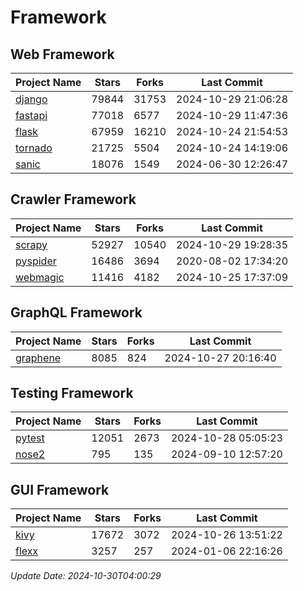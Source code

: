 # Framework

## Web Framework
| Project Name | Stars | Forks | Last Commit |
| ------------ | ----- | ----- | ----------- |
| [django](https://github.com/django/django) | 79844 | 31753 | 2024-10-29 21:06:28 |
| [fastapi](https://github.com/fastapi/fastapi) | 77018 | 6577 | 2024-10-29 11:47:36 |
| [flask](https://github.com/pallets/flask) | 67959 | 16210 | 2024-10-24 21:54:53 |
| [tornado](https://github.com/tornadoweb/tornado) | 21725 | 5504 | 2024-10-24 14:19:06 |
| [sanic](https://github.com/sanic-org/sanic) | 18076 | 1549 | 2024-06-30 12:26:47 |

## Crawler Framework
| Project Name | Stars | Forks | Last Commit |
| ------------ | ----- | ----- | ----------- |
| [scrapy](https://github.com/scrapy/scrapy) | 52927 | 10540 | 2024-10-29 19:28:35 |
| [pyspider](https://github.com/binux/pyspider) | 16486 | 3694 | 2020-08-02 17:34:20 |
| [webmagic](https://github.com/code4craft/webmagic) | 11416 | 4182 | 2024-10-25 17:37:09 |

## GraphQL Framework
| Project Name | Stars | Forks | Last Commit |
| ------------ | ----- | ----- | ----------- |
| [graphene](https://github.com/graphql-python/graphene) | 8085 | 824 | 2024-10-27 20:16:40 |

## Testing Framework
| Project Name | Stars | Forks | Last Commit |
| ------------ | ----- | ----- | ----------- |
| [pytest](https://github.com/pytest-dev/pytest) | 12051 | 2673 | 2024-10-28 05:05:23 |
| [nose2](https://github.com/nose-devs/nose2) | 795 | 135 | 2024-09-10 12:57:20 |

## GUI Framework
| Project Name | Stars | Forks | Last Commit |
| ------------ | ----- | ----- | ----------- |
| [kivy](https://github.com/kivy/kivy) | 17672 | 3072 | 2024-10-26 13:51:22 |
| [flexx](https://github.com/flexxui/flexx) | 3257 | 257 | 2024-01-06 22:16:26 |

*Update Date: 2024-10-30T04:00:29*